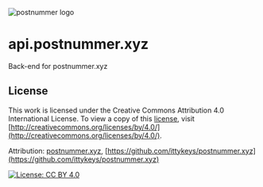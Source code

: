 ![postnummer logo](https://fms.helsingborgproductions.com/cdn/postnummer/logo.png)

# api.postnummer.xyz

Back-end for postnummer.xyz

 ## License

This work is licensed under the Creative Commons Attribution 4.0 International License. To view a copy of this [license](LICENSE), visit [http://creativecommons.org/licenses/by/4.0/](http://creativecommons.org/licenses/by/4.0/).

Attribution: [postnummer.xyz](https://postnummer.xyz), [https://github.com/ittykeys/postnummer.xyz](https://github.com/ittykeys/postnummer.xyz)

[![License: CC BY 4.0](https://licensebuttons.net/l/by/4.0/88x31.png)](https://creativecommons.org/licenses/by/4.0/)
